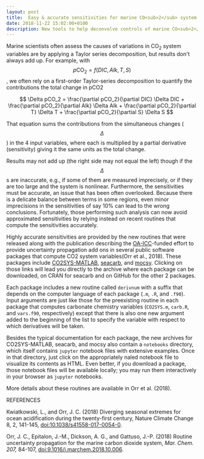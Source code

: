 ```yaml
---
layout: post
title:  Easy & accurate sensitivities for marine CO<sub>2</sub> system
date: 2018-11-22 15:02:00+0100
description: New tools to help deconvolve controls of marine CO<sub>2</sub> variables
---
```


Marine scientists often assess the causes of variations
in CO<sub>2</sub> system variables are by applying a
Taylor series decomposition, but results don't always add up. For
example, with $$p\text{CO}_2 = f(DIC, Alk, T, S)$$, we often rely on a
first-order Taylor-series decomposition to quantify the
contributions the total change in pCO2 

$$
\Delta pCO_2 = \frac{\partial pCO_2}{\partial DIC} \Delta DIC
            + \frac{\partial pCO_2}{\partial Alk} \Delta Alk
	    + \frac{\partial pCO_2}{\partial T} \Delta T
	    + \frac{\partial pCO_2}{\partial S} \Delta S
$$

That equation sums the contributions from the simultaneous changes
($$\Delta$$) in the 4 input variables, where each is multiplied by a
partial derivative (sensitivity) giving it the same units as the total
change.  

Results may not add up (the right side may not equal the left) though
if the $$\Delta$$s are inaccurate, e.g., if some of them are measured
imprecisely, or if they are too large and the system is
nonlinear. Furthermore, the sensitivities must be accurate, an issue
that has been often overlooked. Because there is a delicate balance
between terms in some regions, even minor imprecisions in the
sensitivities of say 10% can lead to the wrong
conclusions. Fortunately, those performing such analysis can now avoid
approximated sensitivities by relying instead on recent routines that
compute the sensitivities accurately.

Highly accurate sensitivities are provided by the new routines that
were released along with the publication describing the
[OA-ICC](https://www.iaea.org/services/oa-icc)-funded effort to
provide uncertainty propagation add ons in several public software packages
that compute CO2 system variables(Orr et al., 2018). These packages include
[CO2SYS-MATLAB](https://github.com/jamesorr/CO2SYS-MATLAB),
[seacarb](http://CRAN.R-project.org/package=seacarb), and
[mocsy](https://github.com/jamesorr/mocsy). Clicking on those links
will lead you directly to the archive where each package can be
downloaded, on CRAN for seacarb and on GitHub for the other 2
packages.

Each package includes a new routine called `derivnum` with a suffix that
depends on the computer language of each package (`.m`, `.R`, and
`.f90`). Input arguments are just like those for the preexisting routine
in each package that computes carbonate chemistry variables
(`CO2SYS.m`, `carb.R`, and `vars.f90`, respectively) except that there
is also one new argument added to the beginning of the list to specify
the variable with respect to which derivatives will be taken.

Besides the typical documentation for each package, the new archives
for CO2SYS-MATLAB, seacarb, and mocsy also contain a `notebooks`
directory, which itself contains `jupyter` notebook files with
extensive examples.  Once in that directory, just click on the
appropriately naled notebook file to visualize its contents as
HTML. Even better, if you download a package, those notebook files
will be available locally; you may run them interactively in your
browser as `jupyter` notebooks.

More details about these routines are available in Orr et al. (2018).


REFERENCES

Kwiatkowski, L., and Orr, J. C. (2018) Diverging seasonal extremes for
ocean acidification during the twenty-first century, Nature Climate
Change 8, 2, 141-145,
[doi:10.1038/s41558-017-0054-0](https://www.nature.com/articles/s41558-017-0054-0).

Orr, J. C., Epitalon, J.-M., Dickson, A. G., and Gattuso, J.-P. (2018) Routine uncertainty propagation for the marine carbon dioxide system, *Mar. Chem. 207,* 84-107, [doi:9.1016/j.marchem.2018.10.006](https://doi.org/10.1016/j.marchem.2018.10.006). 
